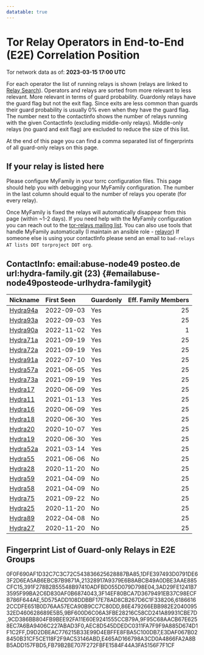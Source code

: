 ```yaml
---
datatable: true
---
```



# Tor Relay Operators in End-to-End (E2E) Correlation Position

Tor network data as of: **2023-03-15 17:00 UTC**

For each operator the list of running relays is shown (relays are linked to [Relay Search](https://metrics.torproject.org/rs.html)).
Operators and relays are sorted from more relevant to less relevant. More relevant in terms of guard probability.
Guardonly relays have the guard flag but not the exit flag.
Since exits are less common than guards their guard probability is usually 0% even when they have the guard flag.
The number next to the contactinfo shows the number of relays running with the given ContactInfo (excluding middle-only relays).
Middle-only relays (no guard and exit flag) are excluded to reduce the size of this list.

At the end of this page you can find a comma separated list of fingerprints of all guard-only relays on this page.

## If your relay is listed here
Please configure MyFamily in your torrc configuration files.
This page should help you with debugging your MyFamily configuration. The number in the last column should equal to the number of
relays you operate (for every relay).

Once MyFamily is fixed the relays will automatically disappear from this page (within ~1-2 days).
If you need help with the MyFamily configuration you can reach out to the
[tor-relays mailing list](https://lists.torproject.org/cgi-bin/mailman/listinfo/tor-relays).
You can also use tools that handle MyFamily automatically (I maintain an ansible role - 
[relayor](https://medium.com/@nusenu/deploying-tor-relays-with-ansible-6612593fa34d))
If someone else is using your contactInfo please send an email to ```bad-relays AT lists DOT torproject DOT org```.


## ContactInfo: email:abuse-node49 posteo.de url:hydra-family.git (23) {#emailabuse-node49posteode-urlhydra-familygit}

| Nickname                                                                                            | First Seen   | Guardonly   |   Eff. Family Members |
|:----------------------------------------------------------------------------------------------------|:-------------|:------------|----------------------:|
| [Hydra94a](https://metrics.torproject.org/rs.html#details/61866162CCDFE651B0D76AA57ECA90B9CC7C80DD) | 2022-09-03   | Yes         |                    25 |
| [Hydra93a](https://metrics.torproject.org/rs.html#details/5D575ADD108DDBBF17E78AD8CB267D6C1F338206) | 2022-09-03   | Yes         |                    25 |
| [Hydra90a](https://metrics.torproject.org/rs.html#details/21328917A9379E6B8ABCB49A0DBE3AAE885CFC15) | 2022-11-02   | Yes         |                     1 |
| [Hydra71a](https://metrics.torproject.org/rs.html#details/9F95C68AACB67E6258EC7A6BA9406C227ABAD3F0) | 2021-09-19   | Yes         |                    25 |
| [Hydra72a](https://metrics.torproject.org/rs.html#details/FB79B2BE707F272FBFE1584F44A3FA5156F7F1CF) | 2021-09-19   | Yes         |                    25 |
| [Hydra91a](https://metrics.torproject.org/rs.html#details/AEC8D545DDEDC0311FA7F9F9A885D674D1F1C2FF) | 2022-07-10   | Yes         |                    25 |
| [Hydra57a](https://metrics.torproject.org/rs.html#details/0F0F690AF1D32C7C3C72C543836625628887BA85) | 2021-06-05   | Yes         |                    25 |
| [Hydra73a](https://metrics.torproject.org/rs.html#details/391F278B2B55548B97410ADFBD055D079D798E04) | 2021-09-19   | Yes         |                    25 |
| [Hydra17](https://metrics.torproject.org/rs.html#details/E3DAF067B028450B31CF5CE118F2F9AC53146ABD)  | 2020-06-09   | Yes         |                    25 |
| [Hydra11](https://metrics.torproject.org/rs.html#details/D9D2DBEAC776215B33E99D4EBFFE8FBA5C100DB7)  | 2021-01-13   | Yes         |                    25 |
| [Hydra16](https://metrics.torproject.org/rs.html#details/1DFE397493D0791DE63F2D6EA5AB6EBCB7B9871A)  | 2020-06-09   | Yes         |                    25 |
| [Hydra18](https://metrics.torproject.org/rs.html#details/3AD29FE1241B73595F99BA2C6D830AF0B6874043)  | 2020-06-30   | Yes         |                    25 |
| [Hydra20](https://metrics.torproject.org/rs.html#details/86E479266EBB982E204009532ED460628689E5B5)  | 2020-10-07   | Yes         |                    25 |
| [Hydra19](https://metrics.torproject.org/rs.html#details/E465AD166798A3CD0A4866FA2A8BB5ADD157FBD5)  | 2020-06-30   | Yes         |                    25 |
| [Hydra52a](https://metrics.torproject.org/rs.html#details/9BF600D6C06A3FBE28216C58CD241A89931CBE7D) | 2021-03-14   | Yes         |                    25 |
| [Hydra55](https://metrics.torproject.org/rs.html#details/378AD3D089A01EC802F165A936122B60B5B1035E)  | 2021-06-06   | No          |                    25 |
| [Hydra28](https://metrics.torproject.org/rs.html#details/427956E3F23EEBA31954CB0942AEA0ECD43A004A)  | 2020-11-20   | No          |                    25 |
| [Hydra59](https://metrics.torproject.org/rs.html#details/47FC19DBE2B42BB481C65191276670B3D589F075)  | 2021-04-09   | No          |                    25 |
| [Hydra58](https://metrics.torproject.org/rs.html#details/512F27DD9A2937A8E3D65EDA13A88AE9483E9ACA)  | 2021-04-09   | No          |                    25 |
| [Hydra75](https://metrics.torproject.org/rs.html#details/63928D370B929EBDA54EF2ABDD4A63082085BF61)  | 2021-09-22   | No          |                    25 |
| [Hydra25](https://metrics.torproject.org/rs.html#details/6CB18098F50819DEAB22E369EC3A5661A552A66C)  | 2020-11-20   | No          |                    25 |
| [Hydra89](https://metrics.torproject.org/rs.html#details/900F54B1D483A668959E976F37E327C1122EC817)  | 2022-04-08   | No          |                    25 |
| [Hydra27](https://metrics.torproject.org/rs.html#details/A0A91967046F7A9BC3154C7B3C3FDE34C02B1017)  | 2020-11-20   | No          |                    25 |


## Fingerprint List of Guard-only Relays in E2E Groups

0F0F690AF1D32C7C3C72C543836625628887BA85,1DFE397493D0791DE63F2D6EA5AB6EBCB7B9871A,21328917A9379E6B8ABCB49A0DBE3AAE885CFC15,391F278B2B55548B97410ADFBD055D079D798E04,3AD29FE1241B73595F99BA2C6D830AF0B6874043,3F14EF80BCA7D3679491EB37C98ECFB786F644AE,5D575ADD108DDBBF17E78AD8CB267D6C1F338206,61866162CCDFE651B0D76AA57ECA90B9CC7C80DD,86E479266EBB982E204009532ED460628689E5B5,9BF600D6C06A3FBE28216C58CD241A89931CBE7D,9CD386BB804FB9BEE92FA11E60E9241555CCB79A,9F95C68AACB67E6258EC7A6BA9406C227ABAD3F0,AEC8D545DDEDC0311FA7F9F9A885D674D1F1C2FF,D9D2DBEAC776215B33E99D4EBFFE8FBA5C100DB7,E3DAF067B028450B31CF5CE118F2F9AC53146ABD,E465AD166798A3CD0A4866FA2A8BB5ADD157FBD5,FB79B2BE707F272FBFE1584F44A3FA5156F7F1CF